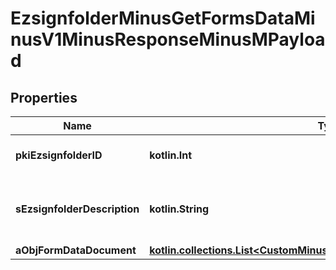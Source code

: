 
# EzsignfolderMinusGetFormsDataMinusV1MinusResponseMinusMPayload

## Properties
Name | Type | Description | Notes
------------ | ------------- | ------------- | -------------
**pkiEzsignfolderID** | **kotlin.Int** | The unique ID of the Ezsignfolder | 
**sEzsignfolderDescription** | **kotlin.String** | The description of the Ezsign Folder | 
**aObjFormDataDocument** | [**kotlin.collections.List&lt;CustomMinusFormDataDocumentMinusResponse&gt;**](CustomMinusFormDataDocumentMinusResponse.md) |  | 



